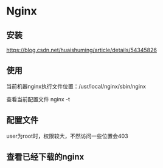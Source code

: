 # Nginx

## 安装

<https://blog.csdn.net/huaishuming/article/details/54345826>

## 使用

当前机器nginx执行文件位置：/usr/local/nginx/sbin/nginx

查看当前配置文件 nginx -t

## 配置文件

user为root时，权限较大，不然访问一些位置会403

## 查看已经下载的nginx
